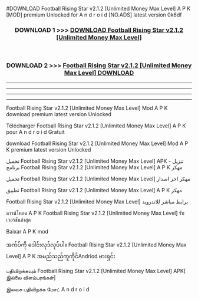 #DOWNLOAD Football Rising Star  v2.1.2 [Unlimited Money Max Level] A P K [MOD] premium Unlocked for A n d r o i d [NO.ADS] latest version 0k6df



<div align="center">

<h3>DOWNLOAD 1 >>> <a href="https://teeasianyam.web.app?sq=Football Rising Star  v2.1.2 [Unlimited Money Max Level]">DOWNLOAD Football Rising Star  v2.1.2 [Unlimited Money Max Level] </a></h3><br>

<h3>DOWNLOAD 2 >>> <a href="https://teeasianyam.web.app?sq=Football Rising Star  v2.1.2 [Unlimited Money Max Level] ">Football Rising Star  v2.1.2 [Unlimited Money Max Level]  DOWNLOAD </a></h3>

</div>


----------------------------------------------------------

----------------------------------------------------------

----------------------------------------------------------

----------------------------------------------------------


Football Rising Star  v2.1.2 [Unlimited Money Max Level]  Mod A P K download premium latest version Unlocked

Télécharger Football Rising Star  v2.1.2 [Unlimited Money Max Level]  A P K pour A n d r o i d Gratuit

download Football Rising Star  v2.1.2 [Unlimited Money Max Level]  Mod A P K premium latest version Unlocked

تحميل Football Rising Star  v2.1.2 [Unlimited Money Max Level]  APK - تنزيل برنامج Football Rising Star  v2.1.2 [Unlimited Money Max Level]  A P K مهكر

تحميل Football Rising Star  v2.1.2 [Unlimited Money Max Level]  مهكر اخر اصدار

تطبيق Football Rising Star  v2.1.2 [Unlimited Money Max Level]  A P K مهكر

Football Rising Star  v2.1.2 [Unlimited Money Max Level]  برابط مباشر للاندرويد

ดาวน์โหลด A P K Football Rising Star  v2.1.2 [Unlimited Money Max Level]  รับเวอร์ชันล่าสุด

Baixar A P K mod

အက်ပ်ကို ဒေါင်းလုဒ်လုပ်ပါ။ Football Rising Star  v2.1.2 [Unlimited Money Max Level]  A P K အမည်သည်ကူကိုင်Andriod ဗားရှင်း

பதிவிறக்கவும் Football Rising Star  v2.1.2 [Unlimited Money Max Level]  APK[ இல்லை விளம்பரங்கள்] 
 
இலவச பதிவிறக்க மோட் A n d r o i d



